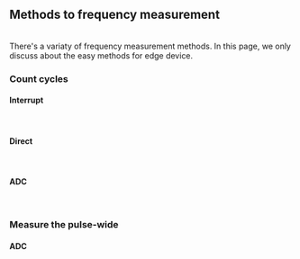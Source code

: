 ## Methods to frequency measurement

<br>There's a variaty of frequency measurement methods. In this page, we only discuss about the easy methods for edge device.

### Count cycles

#### Interrupt

<br>

#### Direct

<br> 

#### ADC

<br>

### Measure the pulse-wide


#### ADC

<br>




